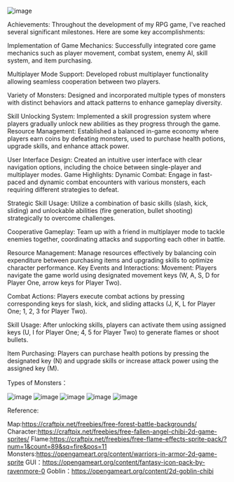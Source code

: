 ![image](https://github.com/Yieugene1/rpg_game/assets/152032366/66934761-3527-4e93-88f3-0e289b4fb2af)

Achievements:
Throughout the development of my RPG game, I've reached several significant milestones. Here are some key accomplishments:

Implementation of Game Mechanics: Successfully integrated core game mechanics such as player movement, combat system, enemy AI, skill system, and item purchasing.

Multiplayer Mode Support: Developed robust multiplayer functionality allowing seamless cooperation between two players.

Variety of Monsters: Designed and incorporated multiple types of monsters with distinct behaviors and attack patterns to enhance gameplay diversity.

Skill Unlocking System: Implemented a skill progression system where players gradually unlock new abilities as they progress through the game.
Resource Management: Established a balanced in-game economy where players earn coins by defeating monsters, used to purchase health potions, upgrade skills, and enhance attack power.

User Interface Design: Created an intuitive user interface with clear navigation options, including the choice between single-player and multiplayer modes.
Game Highlights:
Dynamic Combat: Engage in fast-paced and dynamic combat encounters with various monsters, each requiring different strategies to defeat.

Strategic Skill Usage: Utilize a combination of basic skills (slash, kick, sliding) and unlockable abilities (fire generation, bullet shooting) strategically to overcome challenges.

Cooperative Gameplay: Team up with a friend in multiplayer mode to tackle enemies together, coordinating attacks and supporting each other in battle.

Resource Management: Manage resources effectively by balancing coin expenditure between purchasing items and upgrading skills to optimize character performance.
Key Events and Interactions:
Movement: Players navigate the game world using designated movement keys (W, A, S, D for Player One, arrow keys for Player Two).

Combat Actions: Players execute combat actions by pressing corresponding keys for slash, kick, and sliding attacks (J, K, L for Player One; 1, 2, 3 for Player Two).

Skill Usage: After unlocking skills, players can activate them using assigned keys (U, I for Player One; 4, 5 for Player Two) to generate flames or shoot bullets.

Item Purchasing: Players can purchase health potions by pressing the designated key (N) and upgrade skills or increase attack power using the assigned key (M).

Types of Monsters：


![image](https://github.com/Yieugene1/rpg_game/assets/152032366/bebd31c9-fdba-4bf7-9897-0188e3c0b0a0)
![image](https://github.com/Yieugene1/rpg_game/assets/152032366/c926b777-4714-43a1-aab3-c806385b9d76)
![image](https://github.com/Yieugene1/rpg_game/assets/152032366/1cbf7df0-f4a2-44fe-82c3-0dbe2fb01fc5)
![image](https://github.com/Yieugene1/rpg_game/assets/152032366/8825d21b-01cd-4814-ae05-43246f1f8c02)
![image](https://github.com/Yieugene1/rpg_game/assets/152032366/8a2bbcf6-cd2b-4b0d-ba78-edef2463c40a)


Reference:


Map:https://craftpix.net/freebies/free-forest-battle-backgrounds/
Character:https://craftpix.net/freebies/free-fallen-angel-chibi-2d-game-sprites/
Flame:https://craftpix.net/freebies/free-flame-effects-sprite-pack/?num=1&count=89&sq=fire&pos=11
Monsters:https://opengameart.org/content/warriors-in-armor-2d-game-sprite
GUI：https://opengameart.org/content/fantasy-icon-pack-by-ravenmore-0
Goblin：https://opengameart.org/content/2d-goblin-chibi
